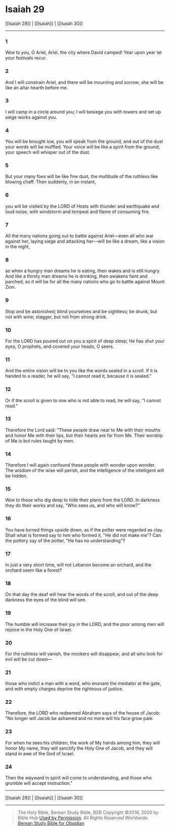 # Isaiah 29

[[Isaiah 28]] | [[Isaiah]] | [[Isaiah 30]]

---

### 1
Woe to you, O Ariel, Ariel, the city where David camped! Year upon year let your festivals recur.

### 2
And I will constrain Ariel, and there will be mourning and sorrow; she will be like an altar hearth before me.

### 3
I will camp in a circle around you; I will besiege you with towers and set up siege works against you.

### 4
You will be brought low, you will speak from the ground, and out of the dust your words will be muffled. Your voice will be like a spirit from the ground; your speech will whisper out of the dust.

### 5
But your many foes will be like fine dust, the multitude of the ruthless like blowing chaff. Then suddenly, in an instant,

### 6
you will be visited by the LORD of Hosts with thunder and earthquake and loud noise, with windstorm and tempest and flame of consuming fire.

### 7
All the many nations going out to battle against Ariel—even all who war against her, laying siege and attacking her—will be like a dream, like a vision in the night,

### 8
as when a hungry man dreams he is eating, then wakes and is still hungry. And like a thirsty man dreams he is drinking, then awakens faint and parched, so it will be for all the many nations who go to battle against Mount Zion.

### 9
Stop and be astonished; blind yourselves and be sightless; be drunk, but not with wine; stagger, but not from strong drink.

### 10
For the LORD has poured out on you a spirit of deep sleep; He has shut your eyes, O prophets, and covered your heads, O seers.

### 11
And the entire vision will be to you like the words sealed in a scroll. If it is handed to a reader, he will say, "I cannot read it, because it is sealed."

### 12
Or if the scroll is given to one who is not able to read, he will say, "I cannot read."

### 13
Therefore the Lord said: "These people draw near to Me with their mouths and honor Me with their lips, but their hearts are far from Me. Their worship of Me is but rules taught by men.

### 14
Therefore I will again confound these people with wonder upon wonder. The wisdom of the wise will perish, and the intelligence of the intelligent will be hidden.

### 15
Woe to those who dig deep to hide their plans from the LORD. In darkness they do their works and say, "Who sees us, and who will know?"

### 16
You have turned things upside down, as if the potter were regarded as clay. Shall what is formed say to him who formed it, "He did not make me"? Can the pottery say of the potter, "He has no understanding"?

### 17
In just a very short time, will not Lebanon become an orchard, and the orchard seem like a forest?

### 18
On that day the deaf will hear the words of the scroll, and out of the deep darkness the eyes of the blind will see.

### 19
The humble will increase their joy in the LORD, and the poor among men will rejoice in the Holy One of Israel.

### 20
For the ruthless will vanish, the mockers will disappear, and all who look for evil will be cut down—

### 21
those who indict a man with a word, who ensnare the mediator at the gate, and with empty charges deprive the righteous of justice.

### 22
Therefore, the LORD who redeemed Abraham says of the house of Jacob: "No longer will Jacob be ashamed and no more will his face grow pale.

### 23
For when he sees his children, the work of My hands among him, they will honor My name, they will sanctify the Holy One of Jacob, and they will stand in awe of the God of Israel.

### 24
Then the wayward in spirit will come to understanding, and those who grumble will accept instruction."

---

[[Isaiah 28]] | [[Isaiah]] | [[Isaiah 30]]

---

> The Holy Bible, Berean Study Bible, BSB
> Copyright &copy;2016, 2020 by Bible Hub
> [Used by Permission](https://berean.bible/terms.htm). All Rights Reserved Worldwide.
> [Berean Study Bible for Obsidian](https://github.com/gapmiss/berean-study-bible-for-obsidian)</small>

